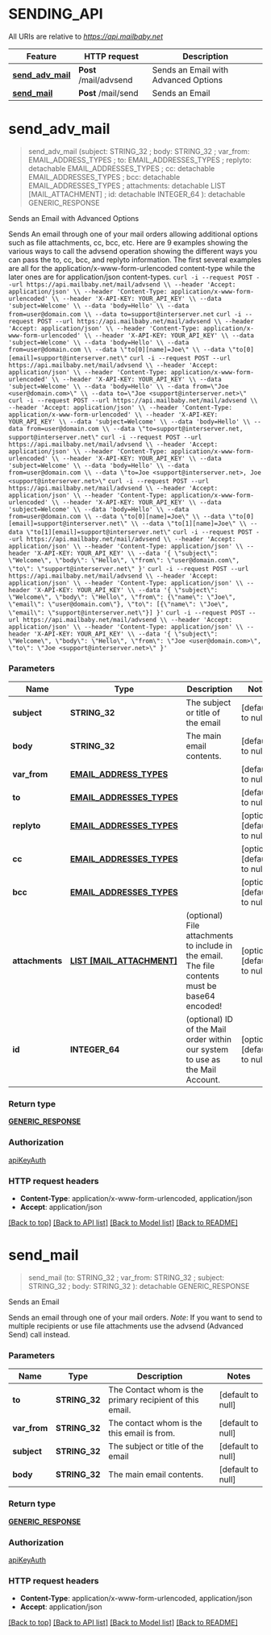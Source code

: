 # SENDING_API

All URIs are relative to *https://api.mailbaby.net*

Feature | HTTP request | Description
------------- | ------------- | -------------
[**send_adv_mail**](SENDING_API.md#send_adv_mail) | **Post** /mail/advsend | Sends an Email with Advanced Options
[**send_mail**](SENDING_API.md#send_mail) | **Post** /mail/send | Sends an Email


# **send_adv_mail**
> send_adv_mail (subject: STRING_32 ; body: STRING_32 ; var_from: EMAIL_ADDRESS_TYPES ; to: EMAIL_ADDRESSES_TYPES ; replyto:  detachable EMAIL_ADDRESSES_TYPES ; cc:  detachable EMAIL_ADDRESSES_TYPES ; bcc:  detachable EMAIL_ADDRESSES_TYPES ; attachments:  detachable LIST [MAIL_ATTACHMENT] ; id:  detachable INTEGER_64 ): detachable GENERIC_RESPONSE


Sends an Email with Advanced Options

Sends An email through one of your mail orders allowing additional options such as file attachments, cc, bcc, etc.  Here are 9 examples showing the various ways to call the advsend operation showing the different ways you can pass the to, cc, bcc, and replyto information. The first several examples are all for the application/x-www-form-urlencoded content-type while the later ones are for application/json content-types.  ``` curl -i --request POST --url https://api.mailbaby.net/mail/advsend \\ --header 'Accept: application/json' \\ --header 'Content-Type: application/x-www-form-urlencoded' \\ --header 'X-API-KEY: YOUR_API_KEY' \\ --data 'subject=Welcome' \\ --data 'body=Hello' \\ --data from=user@domain.com \\ --data to=support@interserver.net ```  ``` curl -i --request POST --url https://api.mailbaby.net/mail/advsend \\ --header 'Accept: application/json' \\ --header 'Content-Type: application/x-www-form-urlencoded' \\ --header 'X-API-KEY: YOUR_API_KEY' \\ --data 'subject=Welcome' \\ --data 'body=Hello' \\ --data from=user@domain.com \\ --data \"to[0][name]=Joe\" \\ --data \"to[0][email]=support@interserver.net\" ```  ``` curl -i --request POST --url https://api.mailbaby.net/mail/advsend \\ --header 'Accept: application/json' \\ --header 'Content-Type: application/x-www-form-urlencoded' \\ --header 'X-API-KEY: YOUR_API_KEY' \\ --data 'subject=Welcome' \\ --data 'body=Hello' \\ --data from=\"Joe <user@domain.com>\" \\ --data to=\"Joe <support@interserver.net>\" ```  ``` curl -i --request POST --url https://api.mailbaby.net/mail/advsend \\ --header 'Accept: application/json' \\ --header 'Content-Type: application/x-www-form-urlencoded' \\ --header 'X-API-KEY: YOUR_API_KEY' \\ --data 'subject=Welcome' \\ --data 'body=Hello' \\ --data from=user@domain.com \\ --data \"to=support@interserver.net, support@interserver.net\" ```  ``` curl -i --request POST --url https://api.mailbaby.net/mail/advsend \\ --header 'Accept: application/json' \\ --header 'Content-Type: application/x-www-form-urlencoded' \\ --header 'X-API-KEY: YOUR_API_KEY' \\ --data 'subject=Welcome' \\ --data 'body=Hello' \\ --data from=user@domain.com \\ --data \"to=Joe <support@interserver.net>, Joe <support@interserver.net>\" ```  ``` curl -i --request POST --url https://api.mailbaby.net/mail/advsend \\ --header 'Accept: application/json' \\ --header 'Content-Type: application/x-www-form-urlencoded' \\ --header 'X-API-KEY: YOUR_API_KEY' \\ --data 'subject=Welcome' \\ --data 'body=Hello' \\ --data from=user@domain.com \\ --data \"to[0][name]=Joe\" \\ --data \"to[0][email]=support@interserver.net\" \\ --data \"to[1][name]=Joe\" \\ --data \"to[1][email]=support@interserver.net\" ```  ``` curl -i --request POST --url https://api.mailbaby.net/mail/advsend \\ --header 'Accept: application/json' \\ --header 'Content-Type: application/json' \\ --header 'X-API-KEY: YOUR_API_KEY' \\ --data '{ \"subject\": \"Welcome\", \"body\": \"Hello\", \"from\": \"user@domain.com\", \"to\": \"support@interserver.net\" }' ```  ``` curl -i --request POST --url https://api.mailbaby.net/mail/advsend \\ --header 'Accept: application/json' \\ --header 'Content-Type: application/json' \\ --header 'X-API-KEY: YOUR_API_KEY' \\ --data '{ \"subject\": \"Welcome\", \"body\": \"Hello\", \"from\": {\"name\": \"Joe\", \"email\": \"user@domain.com\"}, \"to\": [{\"name\": \"Joe\", \"email\": \"support@interserver.net\"}] }' ```  ``` curl -i --request POST --url https://api.mailbaby.net/mail/advsend \\ --header 'Accept: application/json' \\ --header 'Content-Type: application/json' \\ --header 'X-API-KEY: YOUR_API_KEY' \\ --data '{ \"subject\": \"Welcome\", \"body\": \"Hello\", \"from\": \"Joe <user@domain.com>\", \"to\": \"Joe <support@interserver.net>\" }' ``` 


### Parameters

Name | Type | Description  | Notes
------------- | ------------- | ------------- | -------------
 **subject** | **STRING_32**| The subject or title of the email | [default to null]
 **body** | **STRING_32**| The main email contents. | [default to null]
 **var_from** | [**EMAIL_ADDRESS_TYPES**](EmailAddressTypes.md)|  | [default to null]
 **to** | [**EMAIL_ADDRESSES_TYPES**](EmailAddressesTypes.md)|  | [default to null]
 **replyto** | [**EMAIL_ADDRESSES_TYPES**](EmailAddressesTypes.md)|  | [optional] [default to null]
 **cc** | [**EMAIL_ADDRESSES_TYPES**](EmailAddressesTypes.md)|  | [optional] [default to null]
 **bcc** | [**EMAIL_ADDRESSES_TYPES**](EmailAddressesTypes.md)|  | [optional] [default to null]
 **attachments** | [**LIST [MAIL_ATTACHMENT]**](MAIL_ATTACHMENT.md)| (optional) File attachments to include in the email.  The file contents must be base64 encoded! | [optional] [default to null]
 **id** | **INTEGER_64**| (optional)  ID of the Mail order within our system to use as the Mail Account. | [optional] [default to null]

### Return type

[**GENERIC_RESPONSE**](GenericResponse.md)

### Authorization

[apiKeyAuth](../README.md#apiKeyAuth)

### HTTP request headers

 - **Content-Type**: application/x-www-form-urlencoded, application/json
 - **Accept**: application/json

[[Back to top]](#) [[Back to API list]](../README.md#documentation-for-api-endpoints) [[Back to Model list]](../README.md#documentation-for-models) [[Back to README]](../README.md)

# **send_mail**
> send_mail (to: STRING_32 ; var_from: STRING_32 ; subject: STRING_32 ; body: STRING_32 ): detachable GENERIC_RESPONSE


Sends an Email

Sends an email through one of your mail orders.  *Note*: If you want to send to multiple recipients or use file attachments use the advsend (Advanced Send) call instead. 


### Parameters

Name | Type | Description  | Notes
------------- | ------------- | ------------- | -------------
 **to** | **STRING_32**| The Contact whom is the primary recipient of this email. | [default to null]
 **var_from** | **STRING_32**| The contact whom is the this email is from. | [default to null]
 **subject** | **STRING_32**| The subject or title of the email | [default to null]
 **body** | **STRING_32**| The main email contents. | [default to null]

### Return type

[**GENERIC_RESPONSE**](GenericResponse.md)

### Authorization

[apiKeyAuth](../README.md#apiKeyAuth)

### HTTP request headers

 - **Content-Type**: application/x-www-form-urlencoded, application/json
 - **Accept**: application/json

[[Back to top]](#) [[Back to API list]](../README.md#documentation-for-api-endpoints) [[Back to Model list]](../README.md#documentation-for-models) [[Back to README]](../README.md)

